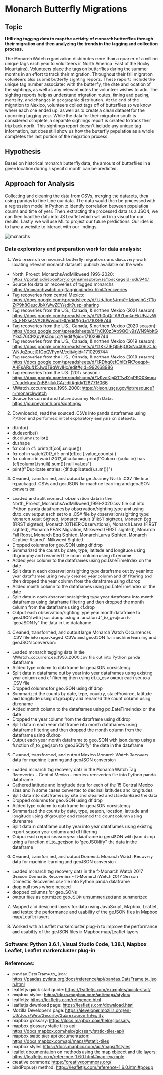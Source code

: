 # Monarch Butterfly Migrations

## Topic 
**Utilizing tagging data to map the activity of monarch butterflies through their migration and then analyzing the trends in the tagging and collection process.**

The Monarch Watch organization distributes more than a quarter of a million unique tags each year to volunteers in North America (East of the Rocky Mountains).  Volunteers place the tags on butterflies during the summer months in an effort to track their migration. Throughout their fall migration volunteers also submit butterfly sighting reports. These reports include the unique tag number associated with the butterfly, the date and location of the sightings, as well as any relevant notes the volunteer wishes to add. The sighting reports help us understand migration routes, timing and pacing, mortality, and changes in geographic distribution. At the end of the migration to Mexico, volunteers collect tags off of butterflies so we know where each one ended up, as well as to create a clean dataset for the upcoming tagging year. While the data for their migration south is considered complete, a separate sightings report is created to track their trip back north. This sightings report doesn't include any unique tag information, but does still show us how the butterfly population as a whole completes the last portion of the migration process. 

## Hypothesis
Based on historical monarch butterfly data, the amount of butterflies in a given location during a specific month can be predicted.

## Approach for Analysis

Collecting and cleaning the data from CSVs, merging the datasets, then using pandas to fine tune our data. The data would then be processed with a regression model in Python to identify correlation between population counts and time of year. Then, extracting the processed data as a JSON, we can then load the data into JS Leaflet which will aid in a visual for our results. Lastly, we will use ML to project our future predictions. Our idea is to have a website to interact with our findings.


![monarchs](https://user-images.githubusercontent.com/90050622/153723671-f168629a-0aeb-4a95-a125-49a4b56076de.jpg)


### Data exploratory and preparation work for data analysis:

1. Web research on monarch butterfly migrations and discovery work locating relevant monarch datasets publicly available on the web:

* North_Project_MonarchsAndMilkweed_1996-2020: https://portal.edirepository.org/nis/mapbrowse?packageid=edi.949.1
* Source for data on recoveries of tagged monarchs: https://monarchwatch.org/tagging/index.html#recoveries
* Tag recoveries from central Mexico: https://docs.google.com/spreadsheets/d/1UdJfooBJrm0Y1zlpwIhGz7ToZfP9h8OeucJbXrWwZEY/edit?usp=sharing
* Tag recoveries from the U.S., Canada, & northen Mexico (2021 season): https://docs.google.com/spreadsheets/d/12h0oQrTA9Zbm4nEkUFJJzWk5_FN2se4VAzI0Ww5d1E8/edit#gid=1710298744
* Tag recoveries from the U.S., Canada, & northen Mexico (2020 season): https://docs.google.com/spreadsheets/d/1nCK0z3Ab9QOly9sWN9AbItGYBs576CNXpyKs5puLdjY/edit#gid=1710298744
* Tag recoveries from the U.S., Canada, & northen Mexico (2019 season): https://docs.google.com/spreadsheets/d/1GKkZIEXjI5BjOOvNo40hsCJoWNJq2pucj01GpQVFynM/edit#gid=1710298744
* Tag recoveries from the U.S., Canada, & northen Mexico (2018 season): https://docs.google.com/spreadsheets/d/1tRDhq0zfOhlErRK7oeqpb-AHFsARuN15JwdT9qWvlHc/edit#gid=992068986
* Tag recoveries from the U.S. (2017 season): https://docs.google.com/spreadsheets/d/1ySyeKlpQTTwD1pPEO0XmouL7uudckaxaZnBBhilukCA/edit#gid=1287716066
* MWatch_occurrences_1996_2000: https://bison.usgs.gov/ipt/resource?r=monarchwatch
* Source for current and future Journey North Data: https://journeynorth.org/sightings/

2. Downloaded, read the sourced .CSVs into panda dataframes using Python and performed initial exploratory analysis on datasets:

* df.info()
* df.describe()
* df.columns.tolist()
* df.shape
* for col in df:
  print(df[col].unique())
* for col in watch2017_df:
  print(df[col].value_counts())
* for column in watch2017_df.columns:
   print(f"Column {column} has {df[column].isnull().sum()} null values")
* print(f"Duplicate entries: {df.duplicated().sum()}")

3. Cleaned, transformed, and output large Journey North .CSV file into repackaged .CSVs and geoJSON for machine learning and geoJSON conversion:

* Loaded and split monarch observation data in the North_Project_MonarchsAndMilkweed_1996-2020.csv file out into Python panda dataframes by observation/sighting type and using df.to_csv output each set to a .CSV file by observation/sighting type: Monarch Adult Sighted, Monarch Adult (FIRST sighted), Monarch Egg (FIRST sighted), Monarch (OTHER Observations), Monarch Larva (FIRST sighted), Monarch PEAK Migration,
 Milkweed (FIRST sighted), Monarch Fall Roost, Monarch Egg Sighted, Monarch Larva Sighted, Monarch, Captive-Reared' 'Milkweed Sighted
* Dropped columns for geoJSON using df.drop
* Summarized the counts by date, type, latitude and longitude using df.groupby and renamed the count column using df.rename
* Added year column to the dataframes using pd.DateTimeIndex on the date
* Split data in each observation/sighting type dataframe out by year into year dataframes using newly created year column and df filtering and then dropped the year column from the dataframe using df.drop
* Added month column to the dataframes using pd.DateTimeIndex on the date
* Split data in each observation/sighting type year dataframe into month dataframes using dataframe filtering and then dropped the month column from the dataframe using df.drop
* Output each observation/sighting type year month dataframe to geoJSON with json.dump using a function df_to_geojson to 'geoJSONify" the data in the dataframe 


4. Cleaned, transformed, and output large Monarch Watch Occurrences .CSV file into repackaged .CSVs and geoJSON for machine learning and geoJSON conversion:

* Loaded monarch tagging data in the MWatch_occurrences_1996_2000.csv file out into Python panda dataframe
* Added type column to dataframe for geoJSON consistency
* Split data in dataframe out by year into year dataframes using existing year column and df filtering then using df.to_csv output each set to a .CSV file
* Dropped columns for geoJSON using df.drop
* Summarized the counts by date, type, country, stateProvince, latitude and longitude using df.groupby and renamed the count column using df.rename
* Added month column to the dataframes using pd.DateTimeIndex on the date
* Dropped the year column from the dataframe using df.drop
* Split data in each year dataframe into month dataframes using dataframe filtering and then dropped the month column from the dataframe using df.drop
* Output each year month dataframe to geoJSON with json.dump using a function df_to_geojson to 'geoJSONify" the data in the dataframe 

5. Cleaned, transformed, and output Mexico Monarch Watch Recovery data for machine learning and geoJSON conversion

* Loaded monarch tag recovery data in the Monarch Watch Tag Recoveries - Central Mexico - mexico-recoveries file into Python panda dataframe
* Gathered latitude and longitude data for each of the 15 Central Mexico sites and in some cases converted to decimal latitudes and longitudes
* Split data into dataframes by site and cleaned and standardized the data
* Dropped columns for geoJSON using df.drop
* Added type column to dataframe for geoJSON consistency
* Summarized the counts by date, type, season, location, latitude and longitude using df.groupby and renamed the count column using df.rename
* Split data in dataframe out by year into year dataframes using existing report season year column and df filtering
* Output each report season year dataframe to geoJSON with json.dump using a function df_to_geojson to 'geoJSONify" the data in the dataframe 

6. Cleaned, transformed, and output Domestic Monarch Watch Recovery data for machine learning and geoJSON conversion

* Loaded monarch tag recovery data in the ft-Monarch Watch 2017 Season Domestic Recoveries - ft-Monarch Watch 2017 Season Domestic Recoveries.csv file into Python panda dataframe
* drop null rows where needed 
* dropped columns for geoJSONs
* output files as optimized geoJSON unsummerized and summerized

7. Mapped and designed layers for data using JavaScript, Mapbox, Leaflet, and tested the performance and usability of the geJSON files in Mapbox map/Leaflet layers

8. Worked with a Leaflet markercluster plug-in to improve the performance and usability of the geJSON files in Mapbox map/Leaflet layers

### Software: Python 3.6.1, Visual Studio Code, 1.38.1, Mapbox, Leaflet, Leaflet markercluster plug-in

### References:

* pandas.DataFrame.to_json: https://pandas.pydata.org/docs/reference/api/pandas.DataFrame.to_json.html
* leafletjs quick start guide: https://leafletjs.com/examples/quick-start/
* mapbox styles: https://docs.mapbox.com/api/maps/styles/
* leafletjs: https://leafletjs.com/reference.html
* leafletjs download page: https://leafletjs.com/download.html
* Mozilla Developer's page: https://developer.mozilla.org/en-US/docs/Web/Security/Subresource_Integrity
* mapbox glossary: https://docs.mapbox.com/help/glossary/
* mapbox glossary static tiles api: https://docs.mapbox.com/help/glossary/static-tiles-api/
* mapbox static tiles api documentation: https://docs.mapbox.com/api/maps/#static-tiles
* mapbox styles:https://docs.mapbox.com/api/maps/#styles
* leaflet documentation on methods using the map objecct and tile layers: https://leafletjs.com/reference-1.6.0.html#map-example
* creative commons: https://creativecommons.org/
* bindPopup() method: https://leafletjs.com/reference-1.6.0.html#popup